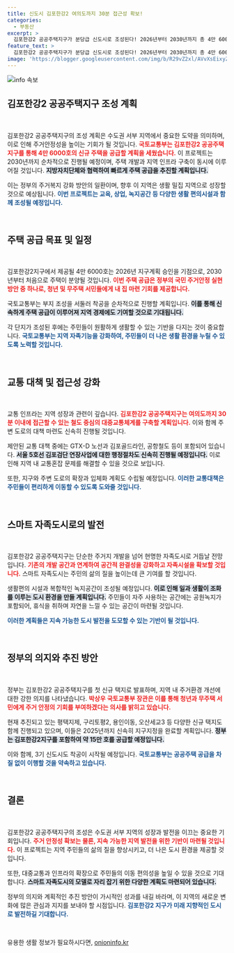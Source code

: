 ```yaml
---
title: 신도시 김포한강2 여의도까지 30분 접근성 확보!
categories:
  - 부동산
excerpt: >
  김포한강2 공공주택지구가 분당급 신도시로 조성된다! 2026년부터 2030년까지 총 4만 6000호의 주택이 공급되며, 교통 대책과 생활 편의시설이 갖춰질 예정이다. 청년과 무주택 서민의 주거 안정이 기대되는 이 프로젝트를 놓치지 마세요!
feature_text: >
  김포한강2 공공주택지구가 분당급 신도시로 조성된다! 2026년부터 2030년까지 총 4만 6000호의 주택이 공급되며, 교통 대책과 생활 편의시설이 갖춰질 예정이다. 청년과 무주택 서민의 주거 안정이 기대되는 이 프로젝트를 놓치지 마세요!
image: 'https://blogger.googleusercontent.com/img/b/R29vZ2xl/AVvXsEixyZcFfHzMRdzZMjFBmAUKJYCLCGyLL1o632UiGVXcaFdKo_bkvkuCioo0uUKlGfBVcT3P84aROyZIXSBEx3Aw5nCQ3pTgDom1WDC4m8eifvWiAmWEEVb4x6G_l8C0QH225ldMjyaFvpxGEBGNO37VmDTDMHGhJPq73UglMfDca1-0aw/s1600/blogspot.png'
---
```


<p><img src="https://blogger.googleusercontent.com/img/b/R29vZ2xl/AVvXsEixyZcFfHzMRdzZMjFBmAUKJYCLCGyLL1o632UiGVXcaFdKo_bkvkuCioo0uUKlGfBVcT3P84aROyZIXSBEx3Aw5nCQ3pTgDom1WDC4m8eifvWiAmWEEVb4x6G_l8C0QH225ldMjyaFvpxGEBGNO37VmDTDMHGhJPq73UglMfDca1-0aw/s1600/blogspot.png" alt="info 속보" /></p>

<h2 data-ke-size="size26">김포한강2 공공주택지구 조성 계획</h2>

<p data-ke-size="size16">&nbsp;</p>

<p>김포한강2 공공주택지구의 조성 계획은 수도권 서부 지역에서 중요한 도약을 의미하며, 이로 인해 주거안정성을 높이는 기회가 될 것입니다. <b><span style="color: #ee2323;">국토교통부는 김포한강2 공공주택지구를 통해 4만 6000호의 신규 주택을 공급할 계획을 세웠습니다.</span></b> 이 프로젝트는 2030년까지 순차적으로 진행될 예정이며, 주택 개발과 지역 인프라 구축이 동시에 이루어질 것입니다. <b><span style="background-color: #21538527;">지방자치단체와 협력하여 빠르게 주택 공급을 추진할 계획입니다.</span></b> </p>

<p>이는 정부의 주거복지 강화 방안의 일환이며, 향후 이 지역은 생활 밀집 지역으로 성장할 것으로 예상됩니다. <b><span style="color: #1a5490;">이번 프로젝트는 교육, 상업, 녹지공간 등 다양한 생활 편의시설과 함께 조성될 예정입니다.</span></b> </p>

<p data-ke-size="size16">&nbsp;</p>

<h2 data-ke-size="size26">주택 공급 목표 및 일정</h2>

<p data-ke-size="size16">&nbsp;</p>

<p>김포한강2지구에서 제공될 4만 6000호는 2026년 지구계획 승인을 기점으로, 2030년부터 처음으로 주택이 분양될 것입니다. <b><span style="color: #ee2323;">이번 주택 공급은 정부의 국민 주거안정 실현 방안 중 하나로, 청년 및 무주택 서민들에게 내 집 마련 기회를 제공합니다.</span></b> </p>

<p>국토교통부는 부지 조성을 서둘러 착공을 순차적으로 진행할 계획입니다. <b><span style="background-color: #21538527;">이를 통해 신속하게 주택 공급이 이루어져 지역 경제에도 기여할 것으로 기대됩니다.</span></b> </p>

<p>각 단지가 조성된 후에는 주민들이 원활하게 생활할 수 있는 기반을 다지는 것이 중요합니다. <b><span style="color: #1a5490;">국토교통부는 지역 자족기능을 강화하여, 주민들이 더 나은 생활 환경을 누릴 수 있도록 노력할 것입니다.</span></b> </p>

<p data-ke-size="size16">&nbsp;</p>

<h2 data-ke-size="size26">교통 대책 및 접근성 강화</h2>

<p data-ke-size="size16">&nbsp;</p>

<p>교통 인프라는 지역 성장과 관련이 깊습니다. <b><span style="color: #ee2323;">김포한강2 공공주택지구는 여의도까지 30분 이내에 접근할 수 있는 철도 중심의 대중교통체계를 구축할 계획입니다.</span></b> 이와 함께 주변 도로의 대책 마련도 신속히 진행될 것입니다. </p>

<p>제안된 교통 대책 중에는 GTX-D 노선과 김포골드라인, 공항철도 등이 포함되어 있습니다. <b><span style="background-color: #21538527;">서울 5호선 김포검단 연장사업에 대한 행정절차도 신속히 진행될 예정입니다.</span></b> 이로 인해 지역 내 교통혼잡 문제를 해결할 수 있을 것으로 보입니다. </p>

<p>또한, 지구와 주변 도로의 확장과 입체화 계획도 수립될 예정입니다. <b><span style="color: #1a5490;">이러한 교통대책은 주민들이 편리하게 이동할 수 있도록 도와줄 것입니다.</span></b> </p>

<p data-ke-size="size16">&nbsp;</p>

<h2 data-ke-size="size26">스마트 자족도시로의 발전</h2>

<p data-ke-size="size16">&nbsp;</p>

<p>김포한강2 공공주택지구는 단순한 주거지 개발을 넘어 현명한 자족도시로 거듭날 전망입니다. <b><span style="color: #ee2323;">기존의 개발 공간과 연계하여 공간적 완결성을 강화하고 자족시설을 확보할 것입니다.</span></b> 스마트 자족도시는 주민의 삶의 질을 높이는데 큰 기여를 할 것입니다. </p>

<p>생활편의 시설과 복합적인 녹지공간이 조성될 예정입니다. <b><span style="background-color: #21538527;">이로 인해 일과 생활이 조화를 이루는 도시 환경을 만들 계획입니다.</span></b> 주민들이 자주 사용하는 공간에는 공원녹지가 포함되어, 휴식을 취하며 자연을 느낄 수 있는 공간이 마련될 것입니다. </p>

<p><b><span style="color: #1a5490;">이러한 계획들은 지속 가능한 도시 발전을 도모할 수 있는 기반이 될 것입니다.</span></b> </p>

<p data-ke-size="size16">&nbsp;</p>

<h2 data-ke-size="size26">정부의 의지와 추진 방안</h2>

<p data-ke-size="size16">&nbsp;</p>

<p>정부는 김포한강2 공공주택지구를 첫 신규 택지로 발표하며, 지역 내 주거환경 개선에 대한 강한 의지를 나타냈습니다. <b><span style="color: #ee2323;">박상우 국토교통부 장관은 이를 통해 청년과 무주택 서민에게 주거 안정의 기회를 부여하겠다는 의사를 밝히고 있습니다.</span></b> </p>

<p>현재 추진되고 있는 평택지제, 구리토평2, 용인이동, 오산세교3 등 다양한 신규 택지도 함께 진행되고 있으며, 이들은 2025년까지 신속히 지구지정을 완료할 계획입니다. <b><span style="background-color: #21538527;">정부는 김포한강2지구를 포함하여 약 15만 호를 공급할 예정입니다.</span></b> </p>

<p>이와 함께, 3기 신도시도 착공이 시작될 예정입니다. <b><span style="color: #1a5490;">국토교통부는 공공주택 공급을 차질 없이 이행할 것을 약속하고 있습니다.</span></b> </p>

<p data-ke-size="size16">&nbsp;</p>

<h2 data-ke-size="size26">결론</h2>

<p data-ke-size="size16">&nbsp;</p>

<p>김포한강2 공공주택지구의 조성은 수도권 서부 지역의 성장과 발전을 이끄는 중요한 기회입니다. <b><span style="color: #ee2323;">주거 안정성 확보는 물론, 지속 가능한 지역 발전을 위한 기반이 마련될 것입니다.</span></b> 이 프로젝트는 지역 주민들의 삶의 질을 향상시키고, 더 나은 도시 환경을 제공할 것입니다. </p>

<p>또한, 대중교통과 인프라의 확장으로 주민들의 이동 편의성을 높일 수 있을 것으로 기대합니다. <b><span style="background-color: #21538527;">스마트 자족도시의 모델로 자리 잡기 위한 다양한 계획도 마련되어 있습니다.</span></b> </p>

<p>정부의 의지와 계획적인 추진 방안이 가시적인 성과를 내길 바라며, 이 지역의 새로운 변화에 많은 관심과 지지를 보내야 할 시점입니다. <b><span style="color: #1a5490;">김포한강2 지구가 미래 지향적인 도시로 발전하길 기대합니다.</span></b> </p>

<p data-ke-size="size16">&nbsp;</p>
유용한 생활 정보가 필요하시다면, <a href="https://onioninfo.kr" rel="dofollow">onioninfo.kr</a>


